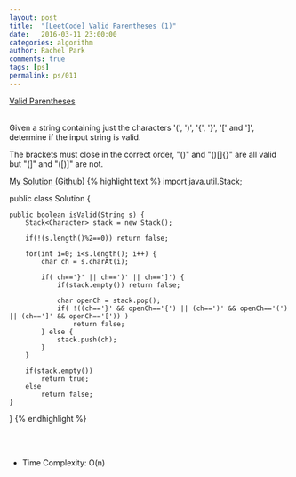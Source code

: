 ```yaml
---
layout: post
title:  "[LeetCode] Valid Parentheses (1)"
date:   2016-03-11 23:00:00
categories: algorithm
author: Rachel Park
comments: true
tags: [ps]
permalink: ps/011
---
```



<a href='https://leetcode.com/problems/valid-parentheses/'>Valid Parentheses</a>
<br/><br/>

Given a string containing just the characters '(', ')', '{', '}', '[' and ']', determine if the input string is valid.

The brackets must close in the correct order, "()" and "()[]{}" are all valid but "(]" and "([)]" are not.



<a href='https://github.com/mjpark03/leetcode/blob/master/valid-parentheses.java'>My Solution (Github)</a>
{% highlight text %}
import java.util.Stack;

public class Solution {

    public boolean isValid(String s) {
        Stack<Character> stack = new Stack();

        if(!(s.length()%2==0)) return false;

        for(int i=0; i<s.length(); i++) {
            char ch = s.charAt(i);

            if( ch=='}' || ch==')' || ch==']') {
                if(stack.empty()) return false;

                char openCh = stack.pop();
                if( !((ch=='}' && openCh=='{') || (ch==')' && openCh=='(') || (ch==']' && openCh=='[')) )
                    return false;
            } else {
                stack.push(ch);
            }
        }

        if(stack.empty())
            return true;
        else
            return false;
    }
}
{% endhighlight %}

<!-- more -->

<br/><br/>
* Time Complexity: O(n)
